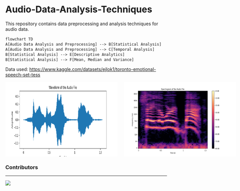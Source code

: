 # Audio-Data-Analysis-Techniques

This repository contains data preprocessing and analysis techniques for audio data.

```mermaid
flowchart TD
A[Audio Data Analysis and Preprocessing] --> B[Statistical Analysis]
A[Audio Data Analysis and Preprocessing] --> C[Temporal Analysis]
B[Statistical Analysis] --> E[Descriptive Analytics]
B[Statistical Analysis] --> F[Mean, Median and Variance]
```
Data used: https://www.kaggle.com/datasets/ejlok1/toronto-emotional-speech-set-tess



<div style="display: flex; gap: 20px;">
  <img src='Waveform.png' width="350">
  <img src='Spectrogram.png' width="350">
  <img src='Chromogram.png' width="350">
  <img src='MFCC.png' width="350">
  <img src='Fast_Fourier_Transform - Power Spectrum.png' width="350">
  <img src='Statistical Analysis/Statistical analysis.png' width="350">
</div>



### Contributors
<hr>

<a href="https://github.com/Audio-Data-Analysis-Techniques/graphs/contributors">
  <img src="https://contrib.rocks/image?repo=dvamsidhar2002/Audio-Data-Analysis-Techniques" />
</a>

